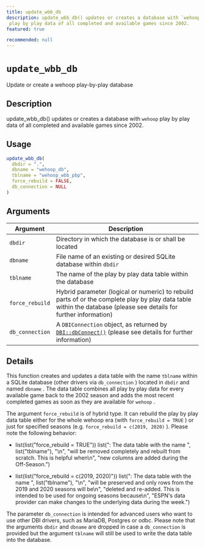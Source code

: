```yaml
---
title: update_wbb_db
description: update_wbb_db() updates or creates a database with `wehoop` 
 play by play data of all completed and available games since 2002.
featured: true

recommended: null
---
```

# `update_wbb_db`

Update or create a wehoop play-by-play database


## Description

update_wbb_db() updates or creates a database with `wehoop` 
 play by play data of all completed and available games since 2002.


## Usage

```r
update_wbb_db(
  dbdir = ".",
  dbname = "wehoop_db",
  tblname = "wehoop_wbb_pbp",
  force_rebuild = FALSE,
  db_connection = NULL
)
```


## Arguments

Argument      |Description
------------- |----------------
`dbdir`     |     Directory in which the database is or shall be located
`dbname`     |     File name of an existing or desired SQLite database within `dbdir`
`tblname`     |     The name of the play by play data table within the database
`force_rebuild`     |     Hybrid parameter (logical or numeric) to rebuild parts of or the complete play by play data table within the database (please see details for further information)
`db_connection`     |     A `DBIConnection` object, as returned by [`DBI::dbConnect()`](#dbi::dbconnect()) (please see details for further information)


## Details

This function creates and updates a data table with the name `tblname` 
 within a SQLite database (other drivers via `db_connection` ) located in
 `dbdir` and named `dbname` .
 The data table combines all play by play data for every available game back
 to the 2002 season and adds the most recent completed games as soon as they
 are available for `wehoop` .
 
 The argument `force_rebuild` is of hybrid type. It can rebuild the play
 by play data table either for the whole wehoop era (with `force_rebuild = TRUE` )
 or just for specified seasons (e.g. `force_rebuild = c(2019, 2020)` ).
 Please note the following behavior:
  

*  list(list("force_rebuild = TRUE")) list(": The data table with the name ", list("tblname"), "\n", "will be removed completely and rebuilt from scratch. This is helpful when\n", "new columns are added during the Off-Season.")  

*  list(list("force_rebuild = c(2019, 2020)")) list(": The data table with the name ", list("tblname"), "\n", "will be preserved and only rows from the 2019 and 2020 seasons will be\n", "deleted and re-added. This is intended to be used for ongoing seasons because\n", "ESPN's data provider can make changes to the underlying data during the week.")  
 
 The parameter `db_connection` is intended for advanced users who want
 to use other DBI drivers, such as MariaDB, Postgres or odbc. Please note that
 the arguments `dbdir` and `dbname` are dropped in case a `db_connection` 
 is provided but the argument `tblname` will still be used to write the
 data table into the database.



